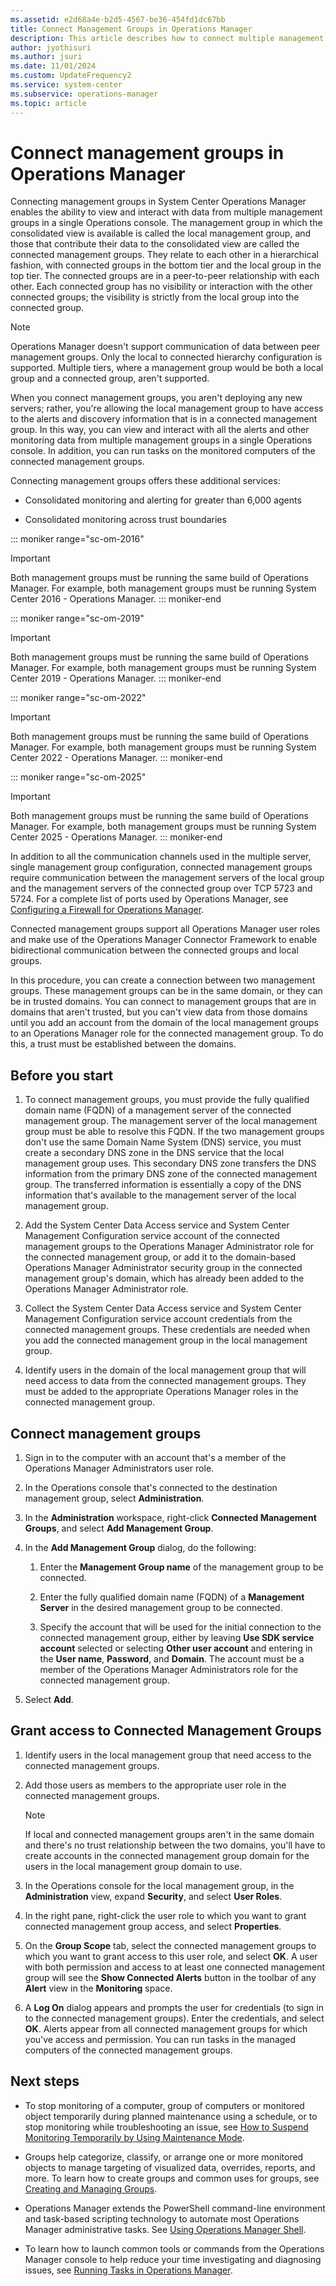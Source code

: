 ```yaml
---
ms.assetid: e2d68a4e-b2d5-4567-be36-454fd1dc67bb
title: Connect Management Groups in Operations Manager
description: This article describes how to connect multiple management groups for a consolidated view in a single Operations console.
author: jyothisuri
ms.author: jsuri
ms.date: 11/01/2024
ms.custom: UpdateFrequency2
ms.service: system-center
ms.subservice: operations-manager
ms.topic: article
---
```


# Connect management groups in Operations Manager



Connecting management groups in System Center Operations Manager enables the ability to view and interact with data from multiple management groups in a single Operations console. The management group in which the consolidated view is available is called the local management group, and those that contribute their data to the consolidated view are called the connected management groups. They relate to each other in a hierarchical fashion, with connected groups in the bottom tier and the local group in the top tier. The connected groups are in a peer-to-peer relationship with each other. Each connected group has no visibility or interaction with the other connected groups; the visibility is strictly from the local group into the connected group.  

> [!NOTE]  
> Operations Manager doesn't support communication of data between peer management groups. Only the local to connected hierarchy configuration is supported. Multiple tiers, where a management group would be both a local group and a connected group, aren't supported.  

When you connect management groups, you aren't deploying any new servers; rather, you're allowing the local management group to have access to the alerts and discovery information that is in a connected management group. In this way, you can view and interact with all the alerts and other monitoring data from multiple management groups in a single Operations console. In addition, you can run tasks on the monitored computers of the connected management groups.  

Connecting management groups offers these additional services:  

- Consolidated monitoring and alerting for greater than 6,000 agents  

- Consolidated monitoring across trust boundaries  

::: moniker range="sc-om-2016"
> [!IMPORTANT]  
> Both management groups must be running the same build of Operations Manager. For example, both management groups must be running System Center 2016 - Operations Manager.
::: moniker-end

::: moniker range="sc-om-2019"
> [!IMPORTANT]  
> Both management groups must be running the same build of Operations Manager. For example, both management groups must be running System Center 2019 - Operations Manager.
::: moniker-end

::: moniker range="sc-om-2022"
> [!IMPORTANT]  
> Both management groups must be running the same build of Operations Manager. For example, both management groups must be running System Center 2022 - Operations Manager.
::: moniker-end

::: moniker range="sc-om-2025"
> [!IMPORTANT]  
> Both management groups must be running the same build of Operations Manager. For example, both management groups must be running System Center 2025 - Operations Manager.
::: moniker-end

In addition to all the communication channels used in the multiple server, single management group configuration, connected management groups require communication between the management servers of the local group and the management servers of the connected group over TCP 5723 and 5724. For a complete list of ports used by Operations Manager, see [Configuring a Firewall for Operations Manager](plan-security-config-firewall.md).  

Connected management groups support all Operations Manager user roles and make use of the Operations Manager Connector Framework to enable bidirectional communication between the connected groups and local groups.  

In this procedure, you can create a connection between two management groups. These management groups can be in the same domain, or they can be in trusted domains. You can connect to management groups that are in domains that aren't trusted, but you can't view data from those domains until you add an account from the domain of the local management groups to an Operations Manager role for the connected management group. To do this, a trust must be established between the domains.  

## Before you start  

1. To connect management groups, you must provide the fully qualified domain name (FQDN) of a management server of the connected management group. The management server of the local management group must be able to resolve this FQDN. If the two management groups don't use the same Domain Name System (DNS) service, you must create a secondary DNS zone in the DNS service that the local management group uses. This secondary DNS zone transfers the DNS information from the primary DNS zone of the connected management group. The transferred information is essentially a copy of the DNS information that's available to the management server of the local management group.  

2. Add the System Center Data Access service and System Center Management Configuration service account of the connected management groups to the Operations Manager Administrator role for the connected management group, or add it to the domain-based Operations Manager Administrator security group in the connected management group's domain, which has already been added to the Operations Manager Administrator role.  

3. Collect the System Center Data Access service and System Center Management Configuration service account credentials from the connected management groups. These credentials are needed when you add the connected management group in the local management group.  

4. Identify users in the domain of the local management group that will need access to data from the connected management groups. They must be added to the appropriate Operations Manager roles in the connected management group.  

## Connect management groups  

1. Sign in to the computer with an account that's a member of the Operations Manager Administrators user role.  

2. In the Operations console that's connected to the destination management group, select **Administration**.  

3. In the **Administration** workspace, right-click **Connected Management Groups**, and select **Add Management Group**.  

4. In the **Add Management Group** dialog, do the following:  

    1. Enter the **Management Group name** of the management group to be connected.  

    2. Enter the fully qualified domain name (FQDN) of a **Management Server** in the desired management group to be connected.  

    3. Specify the account that will be used for the initial connection to the connected management group, either by leaving **Use SDK service account** selected or selecting **Other user account** and entering in the **User name**, **Password**, and **Domain**. The account must be a member of the Operations Manager&nbsp;Administrators role for the connected management group.  

5. Select **Add**.  

## Grant access to Connected Management Groups  

1. Identify users in the local management group that need access to the connected management groups.  

2. Add those users as members to the appropriate user role in the connected management groups.  

    > [!NOTE]  
    > If local and connected management groups aren't in the same domain and there's no trust relationship between the two domains, you'll have to create accounts in the connected management group domain for the users in the local management group domain to use.  

3. In the Operations console for the local management group, in the **Administration** view, expand **Security**, and select **User Roles**.  

4. In the right pane, right-click the user role to which you want to grant connected management group access, and select **Properties**.  

5. On the **Group Scope** tab, select the connected management groups to which you want to grant access to this user role, and select **OK**. A user with both permission and access to at least one connected management group will see the **Show Connected Alerts** button in the toolbar of any **Alert** view in the **Monitoring** space.  

6. A **Log On** dialog appears and prompts the user for credentials (to sign in to the connected management groups). Enter the credentials, and select **OK**. Alerts appear from all connected management groups for which you've access and permission. You can run tasks in the managed computers of the connected management groups.  

## Next steps

- To stop monitoring of a computer, group of computers or monitored object temporarily during planned maintenance using a schedule, or to stop monitoring while troubleshooting an issue, see [How to Suspend Monitoring Temporarily by Using Maintenance Mode](manage-maintenance-mode-overview.md).  

- Groups help categorize, classify, or arrange one or more monitored objects to manage targeting of visualized data, overrides, reports, and more. To learn how to create groups and common uses for groups, see [Creating and Managing Groups](manage-create-manage-groups.md).  

- Operations Manager extends the PowerShell command-line environment and task-based scripting technology to automate most Operations Manager administrative tasks. See [Using Operations Manager Shell](manage-using-omcmdlets.md).

- To learn how to launch common tools or commands from the Operations Manager console to help reduce your time investigating and diagnosing issues, see [Running Tasks in Operations Manager](manage-running-tasks.md).  
